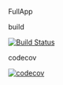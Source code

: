 FullApp

build

[![Build Status](https://travis-ci.org/supriyasanjayshinde/FullApp1.svg?branch=master)](https://travis-ci.org/supriyasanjayshinde/FullApp)

codecov

[![codecov](https://codecov.io/gh/supriyasanjayshinde/FullApp1/branch/master/graph/badge.svg)](https://codecov.io/gh/supriyasanjayshinde/FullApp)    

